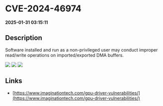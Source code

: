# CVE-2024-46974

**2025-01-31 03:15:11**

## Description
Software installed and run as a non-privileged user may conduct improper read/write operations on imported/exported DMA buffers.

![](https://img.shields.io/static/v1?label=Score&message=7.8&color=red)
![](https://img.shields.io/static/v1?label=Severity&message=HIGH&color=red)
![](https://img.shields.io/static/v1?label=CWE&message=Auth&color=green)

## Links
- [https://www.imaginationtech.com/gpu-driver-vulnerabilities/](https://www.imaginationtech.com/gpu-driver-vulnerabilities/)
